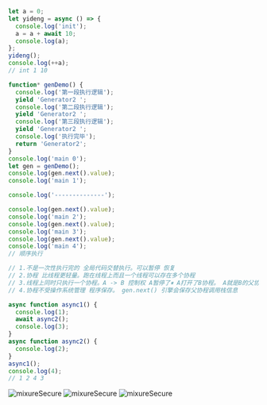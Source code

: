 ```js
let a = 0;
let yideng = async () => {
  console.log('init');
  a = a + await 10;
  console.log(a);
};
yideng();
console.log(++a);
// int 1 10

function* genDemo() {
  console.log('第一段执行逻辑');
  yield 'Generator2 ';
  console.log('第二段执行逻辑');
  yield 'Generator2 ';
  console.log('第三段执行逻辑');
  yield 'Generator2 ';
  console.log('执行完毕');
  return 'Generator2';
}
console.log('main 0');
let gen = genDemo();
console.log(gen.next().value);
console.log('main 1');

console.log('--------------');

console.log(gen.next().value);
console.log('main 2');
console.log(gen.next().value);
console.log('main 3');
console.log(gen.next().value);
console.log('main 4');
// 顺序执行

// 1.不是一次性执行完的 全局代码交替执行。可以暂停 恢复
// 2.协程 比线程更轻量。跑在线程上而且一个线程可以存在多个协程
// 3.线程上同时只执行一个协程。A -> B 控制权 A暂停了⏸ A打开了B协程。 A就是B的父协程
// 4.协程不受操作系统管理 程序保存。 gen.next() 引擎会保存父协程调用栈信息

async function async1() {
  console.log(1);
  await async2();
  console.log(3);
}
async function async2() {
  console.log(2);
}
async1();
console.log(4);
// 1 2 4 3
```
<img :src="$withBase('/image/父协程.png')" alt="mixureSecure">
<img :src="$withBase('/image/async过程.png')" alt="mixureSecure">
<img :src="$withBase('/image/协程执行流程图.png')" alt="mixureSecure">
